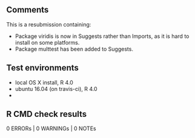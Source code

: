 ## Comments

This is a resubmission containing:

* Package viridis is now in Suggests rather than Imports, as it is hard to install on some platforms.
* Package multtest has been added to Suggests.

## Test environments
* local OS X install, R 4.0
* ubuntu 16.04 (on travis-ci), R 4.0
* 

## R CMD check results

0 ERRORs | 0 WARNINGs | 0 NOTEs
